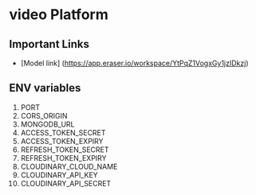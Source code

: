 # video Platform

## Important Links
- [Model link] (https://app.eraser.io/workspace/YtPqZ1VogxGy1jzIDkzj)

## ENV variables
1. PORT
1. CORS_ORIGIN
1. MONGODB_URL
1. ACCESS_TOKEN_SECRET
1. ACCESS_TOKEN_EXPIRY
1. REFRESH_TOKEN_SECRET
1. REFRESH_TOKEN_EXPIRY
1. CLOUDINARY_CLOUD_NAME
1. CLOUDINARY_API_KEY
1. CLOUDINARY_API_SECRET
